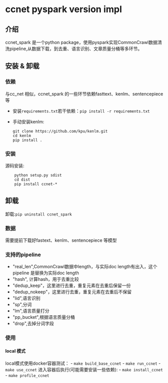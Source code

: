 # ccnet pyspark version impl

## 介绍

ccnet_spark 是一个python package，使用pyspark实现CommonCrawl数据清洗pipeline,从数据下载，到去重、语言识别、文章质量分桶等多环节。

## 安装 & 卸载

### 依赖

与cc_net 相似，ccnet_spark 的一些环节依赖fasttext、kenlm、sentencepiece等

- 安装`requirements.txt`若干依赖：`pip install -r requirements.txt`
- 手动安装kenlm:

    ```shell
    git clone https://github.com/kpu/kenlm.git
    cd kenlm
    pip install .
    ```

### 安装

源码安装:

```shell
    python setup.py sdist
    cd dist
    pip install ccnet-*
```

## 卸载

卸载:`pip uninstall ccnet_spark`

### 数据

需要提前下载好fastext、kenlm、sentencepiece 等模型

### 支持的pipeline

- "real_len",CommonCrawl数据中length，与实际doc length有出入，这个pipeline 是替换为实际doc length
- "hash", 计算hash，用于去重比较
- "dedup_keep"，这里进行去重，重复元素在去重后保留一份
- "dedup_nokeep"，这里进行去重，重复元素在去重后不保留
- "lid",语言识别
- "sp",分词
- "lm",语言质量打分
- "pp_bucket",根据语言质量分桶
- "drop",去掉分词字段

### 使用

#### local 模式

local模式使用docker容器测试：
    - `make build_base_ccnet`
    - `make run_ccnet`
    - `make use_ccnet`
进入容器后执行(可能需要安装一些依赖):
    - `make install_ccnet`
    - `make profile_ccnet`
